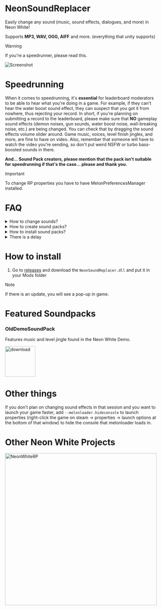 # NeonSoundReplacer
Easily change any sound (music, sound effects, dialogues, and more) in Neon White!

Supports **MP3, WAV, OGG, AIFF** and more. (everything that unity supports)

> [!WARNING]  
> If you're a speedrunner, please read this.

![Screenshot](https://github.com/Tuchan/NeonSoundReplacer/assets/43300571/977ec441-5903-4774-b356-113060a5f0be)

# Speedrunning
When it comes to speedrunning, it's **essential** for leaderboard moderators to be able to hear what you're doing in a game. For example, if they can't hear the water boost sound effect, they can suspect that you got it from nowhere, thus rejecting your record. In short, if you're planning on submitting a record to the leaderboard, please make sure that **NO** gameplay sound effects (demon noises, gun sounds, water boost noise, wall-breaking noise, etc.) are being changed. You can check that by dragging the sound effects volume slider around. Game music, voices, level finish jingles, and more, are fine to have on video. Also, remember that someone will have to watch the video you're sending, so don't put weird NSFW or turbo bass-boosted sounds in there. 

**And... Sound Pack creators, please mention that the pack isn't suitable for speedrunning if that's the case... please and thank you.**

> [!IMPORTANT]  
> To change RP properties you have to have MelonPreferencesManager installed.

# FAQ
<details>
<summary>How to change sounds?</summary>
The whole system is designed to be very easy to work with. **If you're planning to change sounds, you have to turn on the melonloader console before launching the game.** The console will display sounds that are currently played. For the sake of this tutorial, let's say we want to change the __katana slash sound effect__. How would we do that?

1. Go to the `Mods/NeonSoundReplacer` folder and put a sound effect that you want to use later (switch the original one with).
2. Open the MelonPreferencesManager window, go into `Neon Sound Replacer Settings`, select `Log Sounds`, and remember to click the `Save Preferences` button at the top.
3. Go into the game and trigger that sound effect (in that case the katana slash)
4. Go into the console and look for the proper sound effect, you might want to trigger it a few times to check if that's the correct one. (mostly trial and error if you can't find it)
5. The sound effects triggered by the game will look like this:

![originalaudio](https://github.com/Tuchan/NeonSoundReplacer/assets/43300571/0744f8e2-c3b6-4c43-ba24-515e3847df9a)

You now know that the sound effect in the game files is called `WEAPON_KATANA_FIRE` :D

6. Now go into `Neon Sound Replacer Settings` and format the line like this `WEAPON_KATANA_FIRE = soundeffect.mp3`. Remember to save preferences!
7. Close the window and trigger that sound again. If you hear a different sound effect, congrats :D If not, look in the console for potential errors. 
</details>
<details>
<summary>How to create sound packs?</summary>

If you finished changing the sounds, create a .txt file and paste all of the lines from `Replace Sounds Here`, and put it in a zip with all of the sound effects that you use. If you want to see a more practical example then download the [OldDemoSoundPack in the featured section.](https://github.com/Tuchan/NeonSoundReplacer#featured-soundpacks)
</details>
<details>
<summary>How to install sound packs?</summary>

Unzip the file and paste all lines that the pack creator provided in the `Replace Sounds Here` box. Grab all sound files from the zip and put them in `Mods/NeonSoundReplacer`.
</details>
<details>
  <summary>There is a delay</summary>

  If you notice a slight delay, edit the sound effect and remove the silence at the start. If that didn't help than try exporting files to `.ogg` instead of `.mp3` or `.wav`. If you already did that then I can't help you more, unless I find a fix. The issue could be caused by your hard drive being slow, game lagging, etc. Since we're reading a file from disc every time the sound effect is played, it will be slower than loading it all at once (AssetBundles). I personally haven't had an issue even on my slower hard drive, so if you encounter that issue, either create a [New Issue](https://github.com/Tuchan/NeonSoundReplacer/issues/new) or DM me on discord @tuchan.
</details>

# How to install
1. Go to [releases](https://github.com/Tuchan/NeonSoundReplacer/releases/latest) and download the `NeonSoundReplacer.dll` and put it in your Mods folder

> [!NOTE]  
> If there is an update, you will see a pop-up in game.

# Featured Soundpacks
### OldDemoSoundPack 
Features music and level jingle found in the Neon White Demo.

[<img alt="download" width="100px" src="https://mtctutorials.com/wp-content/uploads/2019/04/Download-button-png-GREEN-color-by-mtc-tutorials.png"/>](https://github.com/Tuchan/NeonSoundReplacer/FeaturedPacks/OldDemoSoundPack.zip)



# Other things
If you don't plan on changing sound effects in that session and you want to launch your game faster, add `--melonloader.hideconsole` to launch properties (right-click the game on steam -> properties -> launch options at the bottom of that window) to hide the console that melonloader loads in.

# Other Neon White Projects

[<img alt="NeonWhiteRP" width="500px" src="https://socialify.git.ci/Tuchan/NeonWhiteRP/image?description=1&font=Inter&name=1&owner=1&pattern=Plus&theme=Dark"/>](https://github.com/Tuchan/NeonWhiteRP)
